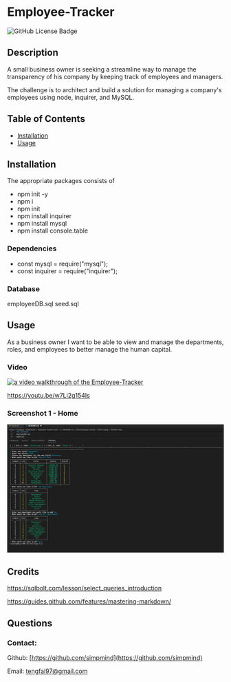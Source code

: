 # Employee-Tracker


 
 ![GitHub License Badge](https://shields.io/badge/license-MIT-green)




## Description
A small business owner is seeking a streamline way to manage the transparency of his company by keeping track of employees and managers.


The challenge is to architect and build a solution for managing a company's employees using node, inquirer, and MySQL.

## Table of Contents
- [Installation](#installation)
- [Usage](#usage)



## Installation
The appropriate packages consists of 
* npm init -y
* npm i 
* npm init
* npm install inquirer
* npm install mysql
* npm install console.table

### Dependencies

* const mysql = require("mysql");
* const inquirer = require("inquirer");


### Database 
employeeDB.sql
seed.sql

## Usage
As a business owner
I want to be able to view and manage the departments, roles, and employees to better manage the human capital.

### Video
[![a video walkthrough of the Employee-Tracker](./assets/images/screenshot-home.png)](https://youtu.be/w7Li2g154Is "Employee-Tracker App")

https://youtu.be/w7Li2g154Is


### Screenshot 1 - Home
![Home Page](./assets/image.png)






## Credits
https://sqlbolt.com/lesson/select_queries_introduction

https://guides.github.com/features/mastering-markdown/


## Questions
### Contact:
Github: [https://github.com/simpmind](https://github.com/simpmind)


Email: <tengfai97@gmail.com> 
